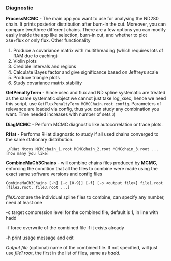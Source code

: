 ### Diagnostic
**ProcessMCMC** - The main app you want to use for analysing the ND280 chain. It prints posterior distribution after burn-in the cut. Moreover, you can compare two/three different chains. There are a few options you can modify easily inside the app like selection, burn-in cut, and whether to plot xse+flux or only flux. Other functionality
<ol>
<li> Produce a covariance matrix with multithreading (which requires lots of RAM due to caching) </li>
<li> Violin plots </li>
<li> Credible intervals and regions </li>
<li> Calculate Bayes factor and give significance based on Jeffreys scale </li>
<li> Produce triangle plots </li>
<li> Study covariance matrix stability </li>
</ol>

**GetPenaltyTerm** - Since xsec and flux and ND spline systematic are treated as the same systematic object we cannot just take log_xsec, hence we need this script, use `GetFluxPenaltyTerm MCMCChain.root config`. Parameters of relevance are loaded via config, thus you can study any combination you want. Time needed increases with number of sets :(

**DiagMCMC** - Perform MCMC diagnostic like autocorrelation or trace plots.

**RHat** - Performs RHat diagnostic to study if all used chains converged to the same stationary distribution.
```
./RHat Ntoys MCMCchain_1.root MCMCchain_2.root MCMCchain_3.root ... [how many you like]
```

**CombineMaCh3Chains** - will combine chains files produced by **MCMC**, enforcing the condition that all the files to combine were made using the exact same software versions and config files
```
CombineMaCh3Chains [-h] [-c [0-9]] [-f] [-o <output file>] file1.root [file2.root, file3.root ...]
```
*fileX.root* are the individual spline files to combine, can specify any number, need at least one

-c target compression level for the combined file, default is 1, in line with hadd

-f force overwrite of the combined file if it exists already

-h print usage message and exit

*Output file* (optional) name of the combined file. If not specified, will just use *file1.root*, the first in the list of files, same as *hadd*.
